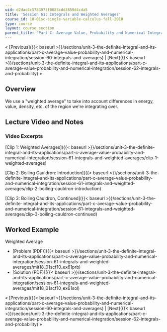 ```yaml
---
uid: d2dac4c5783973f0083cdd3859d4cda5
title: 'Session 61: Integrals and Weighted Averages'
course_id: 18-01sc-single-variable-calculus-fall-2010
type: course
layout: course_section
parent_title: 'Part C: Average Value, Probability and Numerical Integration'
---
```


« [Previous]({{< baseurl >}}/sections/unit-3-the-definite-integral-and-its-applications/part-c-average-value-probability-and-numerical-integration/session-60-integrals-and-averages) | [Next]({{< baseurl >}}/sections/unit-3-the-definite-integral-and-its-applications/part-c-average-value-probability-and-numerical-integration/session-62-integrals-and-probability) »

Overview
--------

We use a "weighted average" to take into account differences in energy, value, density, etc. of the region we're integrating over.

Lecture Video and Notes
-----------------------

### Video Excerpts

[Clip 1: Weighted Averages]({{< baseurl >}}/sections/unit-3-the-definite-integral-and-its-applications/part-c-average-value-probability-and-numerical-integration/session-61-integrals-and-weighted-averages/clip-1-weighted-averages)

[Clip 2: Boiling Cauldron: Introduction]({{< baseurl >}}/sections/unit-3-the-definite-integral-and-its-applications/part-c-average-value-probability-and-numerical-integration/session-61-integrals-and-weighted-averages/clip-2-boiling-cauldron-introduction)

[Clip 3: Boiling Cauldron, Continued]({{< baseurl >}}/sections/unit-3-the-definite-integral-and-its-applications/part-c-average-value-probability-and-numerical-integration/session-61-integrals-and-weighted-averages/clip-3-boiling-cauldron-continued)

Worked Example
--------------

Weighted Average

*   [Problem (PDF)]({{< baseurl >}}/sections/unit-3-the-definite-integral-and-its-applications/part-c-average-value-probability-and-numerical-integration/session-61-integrals-and-weighted-averages/mit18_01scf10_ex61prb)
*   [Solution (PDF)]({{< baseurl >}}/sections/unit-3-the-definite-integral-and-its-applications/part-c-average-value-probability-and-numerical-integration/session-61-integrals-and-weighted-averages/mit18_01scf10_ex61sol)

« [Previous]({{< baseurl >}}/sections/unit-3-the-definite-integral-and-its-applications/part-c-average-value-probability-and-numerical-integration/session-60-integrals-and-averages) | [Next]({{< baseurl >}}/sections/unit-3-the-definite-integral-and-its-applications/part-c-average-value-probability-and-numerical-integration/session-62-integrals-and-probability) »